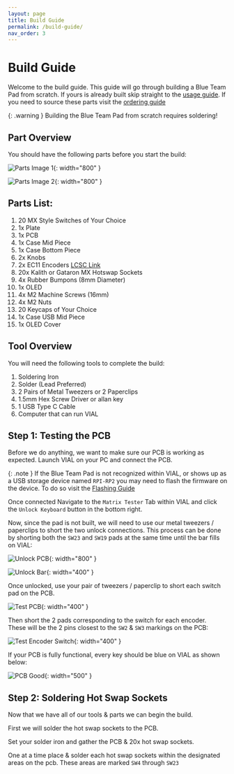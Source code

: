 ```yaml
---
layout: page
title: Build Guide
permalink: /build-guide/
nav_order: 3
---
```

# Build Guide

Welcome to the build guide. This guide will go through building a Blue Team Pad from scratch. If yours is already built skip straight to the [usage guide](/blue-team-pad-docs/usage-guide/). If you need to source these parts visit the [ordering guide](/blue-team-pad-docs/ordering-guide/)

{: .warning }
Building the Blue Team Pad from scratch requires soldering!

## Part Overview

You should have the following parts before you start the build:

![Parts Image 1](/blue-team-pad-docs/images/part-overview-1.png){: width="800" }

![Parts Image 2](/blue-team-pad-docs/images/part-overview-2.png){: width="800" }

## Parts List:


1. 20 MX Style Switches of Your Choice
2. 1x Plate
3. 1x PCB
4. 1x Case Mid Piece
5. 1x Case Bottom Piece
6. 2x Knobs
7. 2x EC11 Encoders [LCSC Link](https://www.lcsc.com/product-detail/Rotary-Encoders_ALPSALPINE-EC11E18244A5_C255515.html)
8. 20x Kalith or Gataron MX Hotswap Sockets
9. 4x Rubber Bumpons (8mm Diameter)
10. 1x OLED
11. 4x M2 Machine Screws (16mm)
12. 4x M2 Nuts
13. 20 Keycaps of Your Choice
14. 1x Case USB Mid Piece
15. 1x OLED Cover


## Tool Overview

You will need the following tools to complete the build:

1. Soldering Iron
2. Solder (Lead Preferred)
3. 2 Pairs of Metal Tweezers or 2 Paperclips
4. 1.5mm Hex Screw Driver or allan key
5. 1 USB Type C Cable
6. Computer that can run VIAL

## Step 1: Testing the PCB

Before we do anything, we want to make sure our PCB is working as expected. Launch VIAL on your PC and connect the PCB.

{: .note }
If the Blue Team Pad is not recognized within VIAL, or shows up as a USB storage device named `RPI-RP2` you may need to flash the firmware on the device. To do so visit the [Flashing Guide](/blue-team-pad-docs/usage-guide/download-&-flash-firmware/)

Once connected Navigate to the `Matrix Tester` Tab within VIAL and click the `Unlock Keyboard` button in the bottom right.

Now, since the pad is not built, we will need to use our metal tweezers / paperclips to short the two unlock connections. This process can be done by shorting both the `SW23` and `SW19` pads at the same time until the bar fills on VIAL:

![Unlock PCB](/blue-team-pad-docs/images/unlock-pcb.jpeg){: width="800" }

![Unlock Bar](/blue-team-pad-docs/images/unlock-vial.png){: width="400" }

Once unlocked, use your pair of tweezers / paperclip to short each switch pad on the PCB.

![Test PCB](/blue-team-pad-docs/images/test-pcb.jpeg){: width="400" }

Then short the 2 pads corresponding to the switch for each encoder.  
These will be the 2 pins closest to the `SW2` & `SW3` markings on the PCB:

![Test Encoder Switch](/blue-team-pad-docs/images/test-encoder-switch.png){: width="400" }

If your PCB is fully functional, every key should be blue on VIAL as shown below:

![PCB Good](/blue-team-pad-docs/images/pcb-good-vial.png){: width="500" }



## Step 2: Soldering Hot Swap Sockets

Now that we have all of our tools & parts we can begin the build.

First we will solder the hot swap sockets to the PCB.

Set your solder iron and gather the PCB & 20x hot swap sockets.

One at a time place & solder each hot swap sockets within the designated areas on the pcb. These areas are marked `SW4` through `SW23`